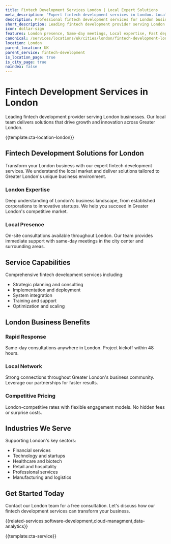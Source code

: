 ```yaml
---
title: Fintech Development Services London | Local Expert Solutions
meta_description: "Expert fintech development services in London. Local team, same-day consultations, proven results. Transform your business today."
description: Professional fintech development services for London businesses
short_description: Leading fintech development provider serving London and Greater London.
icon: dollar-sign
features: London presence, Same-day meetings, Local expertise, Fast deployment, Competitive rates, Proven track record
canonical: /services/locations/uk/cities/london/fintech-development-london.html
location: London
parent_location: UK
parent_service: fintech-development
is_location_page: true
is_city_page: true
noindex: false
---
```


# Fintech Development Services in London

Leading fintech development provider serving London businesses. Our local team delivers solutions that drive growth and innovation across Greater London.

{{template:cta-location-london}}

## Fintech Development Solutions for London

Transform your London business with our expert fintech development services. We understand the local market and deliver solutions tailored to Greater London's unique business environment.

### London Expertise

Deep understanding of London's business landscape, from established corporations to innovative startups. We help you succeed in Greater London's competitive market.

### Local Presence

On-site consultations available throughout London. Our team provides immediate support with same-day meetings in the city center and surrounding areas.

## Service Capabilities

Comprehensive fintech development services including:
- Strategic planning and consulting
- Implementation and deployment
- System integration
- Training and support
- Optimization and scaling

## London Business Benefits

### Rapid Response
Same-day consultations anywhere in London. Project kickoff within 48 hours.

### Local Network
Strong connections throughout Greater London's business community. Leverage our partnerships for faster results.

### Competitive Pricing
London-competitive rates with flexible engagement models. No hidden fees or surprise costs.

## Industries We Serve

Supporting London's key sectors:
- Financial services
- Technology and startups
- Healthcare and biotech
- Retail and hospitality
- Professional services
- Manufacturing and logistics

## Get Started Today

Contact our London team for a free consultation. Let's discuss how our fintech development services can transform your business.

{{related-services:software-development,cloud-managment,data-analytics}}

{{template:cta-service}}
